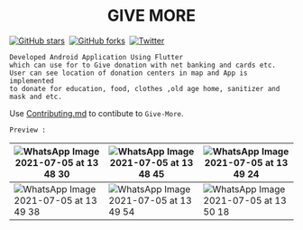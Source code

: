 <h1 align="center">
  GIVE MORE
</h1>
<a href="https://github.com/ishitakeshawani/Give-More/stargazers"><img alt="GitHub stars" src="https://img.shields.io/github/stars/ishitakeshawani/Give-More?style=for-the-badge"></a>&nbsp;
<a href="https://github.com/ishitakeshawani/Give-More/network"><img alt="GitHub forks" src="https://img.shields.io/github/forks/ishitakeshawani/Give-More?style=for-the-badge"></a>&nbsp;
<a href="https://twitter.com/intent/tweet?text=Wow:&url=https%3A%2F%2Fgithub.com%2Fishitakeshawani%2FGive-More"><img alt="Twitter" src="https://img.shields.io/twitter/url?style=social&url=https%3A%2F%2Fgithub.com%2Fishitakeshawani%2FGive-More"></a>


  `Developed Android Application Using Flutter`
  <br />
    `which can use for to Give donation with net banking and cards etc.`
   <br />
  `User can see location of donation centers in map and App is implemented`<br />
   `to donate for education, food, clothes ,old age home, sanitizer and  mask and etc.`


Use [Contributing.md](CONTRIBUTING.md) to contibute to `Give-More`.

`Preview :`

| ![WhatsApp Image 2021-07-05 at 13 48 30](https://user-images.githubusercontent.com/50510726/124441927-dba9b880-dd99-11eb-8604-1ccaf4144b7d.jpeg) | ![WhatsApp Image 2021-07-05 at 13 48 45](https://user-images.githubusercontent.com/50510726/124441960-e401f380-dd99-11eb-931a-97c12d5d86ae.jpeg) | ![WhatsApp Image 2021-07-05 at 13 49 24](https://user-images.githubusercontent.com/50510726/124441978-e95f3e00-dd99-11eb-92d3-bc4d9e4323bc.jpeg) |
|-|-|-|
| ![WhatsApp Image 2021-07-05 at 13 49 38](https://user-images.githubusercontent.com/50510726/124442065-fa0fb400-dd99-11eb-8c17-e2b66e51186f.jpeg) | ![WhatsApp Image 2021-07-05 at 13 49 54](https://user-images.githubusercontent.com/50510726/124442075-fd0aa480-dd99-11eb-9592-3ab85c1dfbfb.jpeg) |![WhatsApp Image 2021-07-05 at 13 50 18](https://user-images.githubusercontent.com/50510726/124442079-fe3bd180-dd99-11eb-9161-ec4f70c5e152.jpeg) |




